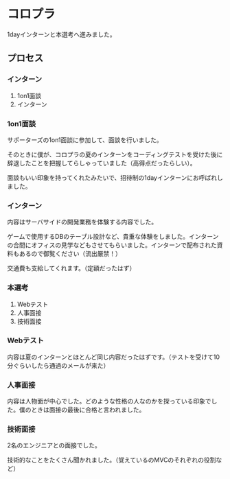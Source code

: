 # コロプラ

1dayインターンと本選考へ進みました。

## プロセス

### **インターン**

1. 1on1面談
2. インターン

### 1on1面談

サポーターズの1on1面談に参加して、面談を行いました。

そのときに僕が、コロプラの夏のインターンをコーディングテストを受けた後に辞退したことを把握してらしゃっていました（高得点だったらしい）。

面談もいい印象を持ってくれたみたいで、招待制の1dayインターンにお呼ばれしました。

### インターン

内容はサーバサイドの開発業務を体験する内容でした。

ゲームで使用するDBのテーブル設計など、貴重な体験をしました。インターンの合間にオフィスの見学などもさせてもらいました。インターンで配布された資料もあるので御覧ください（流出厳禁！）

交通費も支給してくれます。（定額だったはず）

### **本選考**

1. Webテスト
2. 人事面接
3. 技術面接

### Webテスト

内容は夏のインターンとほとんど同じ内容だったはずです。（テストを受けて10分ぐらいしたら通過のメールが来た）

### 人事面接

内容は人物面が中心でした。どのような性格の人なのかを探っている印象でした。僕のときは面接の最後に合格と言われました。

### 技術面接

2名のエンジニアとの面接でした。

技術的なことをたくさん聞かれました。（覚えているのMVCのそれぞれの役割など）
